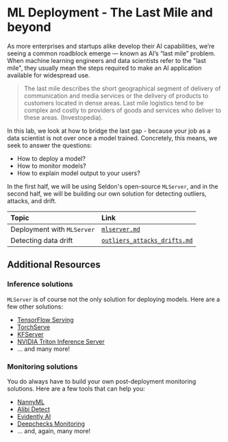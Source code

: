 # ML Deployment - The Last Mile and beyond

As more enterprises and startups alike develop their AI capabilities, we’re seeing a common roadblock emerge — known as AI’s “last mile” problem. When machine learning engineers and data scientists refer to the
"last mile", they usually mean the steps required to make an AI application available for widespread use.

> The last mile describes the short geographical segment of delivery of communication and media services or the delivery of products to customers located in dense areas. Last mile logistics tend to be complex and costly to providers of goods and services who deliver to these areas. (Investopedia).

In this lab, we look at how to bridge the last gap - because your job as a data scientist is not over once a model trained. Concretely, this means, we seek to answer the questions:

- How to deploy a model?
- How to monitor models?
- How to explain model output to your users?

In the first half, we will be using Seldon's open-source `MLServer`, and in the second half, we will be building our own solution for detecting outliers, attacks, and drift.

|Topic|Link|
|:----|:---|
|Deployment with `MLServer`| [`mlserver.md`](./mlserver.md) |
|Detecting data drift| [`outliers_attacks_drifts.md`](./outliers_attacks_drifts.md) |

## Additional Resources

### Inference solutions

`MLServer` is of course not the only solution for deploying models. Here are a few other solutions:

- [TensorFlow Serving](https://www.tensorflow.org/tfx/guide/serving)
- [TorchServe](https://pytorch.org/serve/)
- [KFServer](https://kserve.github.io/website/0.11/)
- [NVIDIA Triton Inference Server](https://www.nvidia.com/en-us/ai-data-science/products/triton-inference-server/)
- ... and many more!

### Monitoring solutions

You do always have to build your own post-deployment monitoring solutions. Here are a few tools that can help you:

- [NannyML](https://nannyml.readthedocs.io/)
- [Alibi Detect](https://docs.seldon.io/projects/alibi-detect/en/stable/)
- [Evidently AI](https://github.com/evidentlyai/evidently)
- [Deepchecks Monitoring](https://docs.deepchecks.com/monitoring/stable/getting-started/welcome.html)
- ... and, again, many more!
